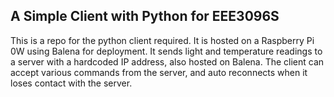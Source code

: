 ## A Simple Client with Python for EEE3096S

This is a repo for the python client required. It is hosted on a Raspberry Pi 0W using Balena for deployment.
It sends light and temperature readings to a server with a hardcoded IP address, also hosted on Balena.
The client can accept various commands from the server, and auto reconnects when it loses contact with the server.

